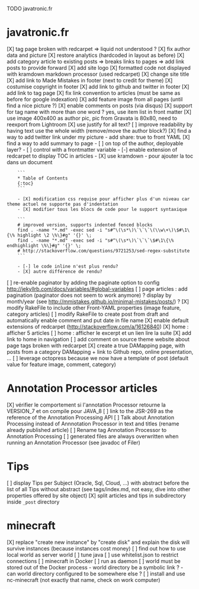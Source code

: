 TODO javatronic.fr

# javatronic.fr

[X] tag page broken with redcarpet => liquid not understood ?
[X] fix author data and picture
[X] restore analytics (hardcoded in layout as before)
[X] add category article to existing posts => breaks links to pages => add link posts to provide forward
[X] add site logo
[X] formatted code not displayed with kramdown markdown processor (used redcarpet)
[X] change site title
[X] add link to Made Mistakes in footer (next to credit for theme)
[X] costumise copyright in footer
[X] add link to github and twitter in footer
[X] add link to tag page
[X] fix link convention to articles (must be same as before for google indexation)
[X] add feature image from all pages (until find a nice picture ?)
[X] enable comments on posts (via disqus)
[X] support for tag name with more than one word ? yes, use item list in front matter
[X] use image 400x400 as author pic, pic from Gravata is 80x80, need to reexport from Lightroom
[X] use justify for all text?
[ ] improve readability by having text use the whole width (remove/move the author block?)
[X] find a way to add twitter link under my picture
    - add share: true to front YAML
[X] find a way to add summary to page
    - [ ] on top of the author, deployable layer?
    - [ ] control with a frontmatter variable
    - [-] enable extension of redcarpet to display TOC in articles 
    - [X] use kramdown
        - pour ajouter la toc dans un document
        
        ```
        * Table of Contents
        {:toc}
        ```

        - [X] modification css requise pour afficher plus d'un niveau car theme actuel ne supporte pas d'indentation
        - [X] modifier tous les blocs de code pour le support syntaxique

        ```
        # improved version, supports indented fenced blocks
        find . -name "*.md" -exec sed -i "s#^\(\s*\)\`\`\`\(\\w\+\)\$#\1\{\% highlight \2 \%\}#g" '{}' \;
        find . -name "*.md" -exec sed -i "s#^\(\s*\)\`\`\`\$#\1\{\% endhighlight \%\}#g" '{}' \;
        # http://stackoverflow.com/questions/9721253/sed-regex-substitute
        ```

        - [-] le code inline n'est plus rendu?
        - [X] autre différence de rendu?
[ ] re-enable paginator by adding the paginate option to config http://jekyllrb.com/docs/variables/#global-variables
[ ] page articles : add pagination (paginator does not seem to work anymore) ? display by month/year (see http://mmistakes.github.io/minimal-mistakes/posts/) ?
[X] modify RakeFile to include other Front-YAML properties (image feature, category articles)
[ ] modify RakeFile to create post from draft and automatically enable comment and put date in file name
[X] enable default extensions of redcarpet (http://stackoverflow.com/a/16126840)
[X] home : afficher 5 articles
[ ] home : afficher le excerpt et un lien lire la suite
[X] add link to home in navigation
[ ] add comment on source theme website about page tags broken with redcarpet
[X] create a true DAMapping page, with posts from a category DAMapping + link to Github repo, online presentation, ...
[ ] leverage octopress because we now have a template of post (default value for feature image, comment, category)

# Annotation Processor articles

[X] vérifier le comportement si l'annotation Processor retourne la VERSION_7 et on compile pour JAVA_8
[ ] link to the JSR-269 as the reference of the Annotation Processing API
[ ] Talk about Annotation Processing instead of Annnotation Processor in text and titles (rename already published article)
[ ] Rename tag Annotation Processor to Annotation Processing
[ ] generated files are always overwritten when running an Annotation Processor (see javadoc of Filer)

# Tips

[ ] display Tips per Subject (Oracle, Sql, Cloud, ...) with abstract before the list of all Tips without abstract (see tags/index.md, not easy, dive into other properties offered by site object)
[X] split articles and tips in subdirectory inside `_post` directory

# minecraft

[X] replace "create new instance" by "create disk" and explain the disk will survive instances (because instances cost money)
[ ] find out how to use local world as server world
[ ] tune java
[ ] use whitelist.json to restrict connections
[ ] minecraft in Docker
    [ ] run as daemon
    [ ] world must be stored out of the Docker process
        - world directory be a symbolic link ?
        - can world directory configured to be somewhere else ?
[ ] install and use nc-minecraft (not exactly that name, check on work computer)
